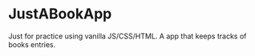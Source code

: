 # JustABookApp
Just for practice using vanilla JS/CSS/HTML. A app that keeps tracks of books entries.
